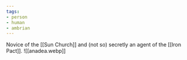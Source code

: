 ```yaml
---
tags:
- person
- human
- ambrian
---
```

Novice of the [[Sun Church]] and (not so) secretly an agent of the [[Iron Pact]].
![[anadea.webp]]